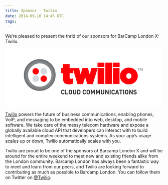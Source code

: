 ```yaml
---
title: Sponsor - Twilio
date: 2014-09-10 14:45 UTC
tags:
---
```


We’re pleased to present the thrid of our sponsors for BarCamp London X: Twilio.

<img src="/images/sponsors/twilio.png">

[Twilio](http://twilio.com "Twilio") powers the future of business communications, enabling phones, VoIP, and messaging to be embedded into web, desktop, and mobile software. We take care of the messy telecom hardware and expose a globally available cloud API that developers can interact with to build intelligent and complex communications systems. As your app’s usage scales up or down, Twilio automatically scales with you.

Twilio are proud to be one of the sponsors of Barcamp London X and will be around for the entire weekend to meet new and existing friends alike from the London community. Barcamp London has always been a fantastic way to meet and learn from our peers, and Twilio are looking forward to contributing as much as possible to Barcamp London. You can follow them on Twitter on [@Twilio](http://twitter.com/twilio "Twilio on Twitter").
